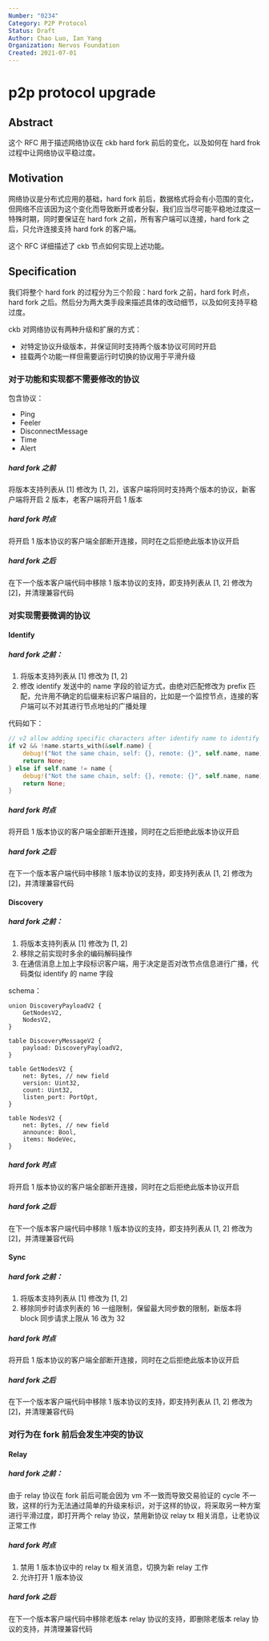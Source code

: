 ```yaml
---
Number: "0234"
Category: P2P Protocol 
Status: Draft
Author: Chao Luo, Ian Yang
Organization: Nervos Foundation
Created: 2021-07-01
---
```


# p2p protocol upgrade

## Abstract

这个 RFC 用于描述网络协议在 ckb hard fork 前后的变化，以及如何在 hard frok 过程中让网络协议平稳过度。

## Motivation

网络协议是分布式应用的基础，hard fork 前后，数据格式将会有小范围的变化，但网络不应该因为这个变化而导致断开或者分裂，我们应当尽可能平稳地过度这一特殊时期，同时要保证在 hard fork 之前，所有客户端可以连接，hard fork 之后，只允许连接支持 hard fork 的客户端。

这个 RFC 详细描述了 ckb 节点如何实现上述功能。

## Specification

我们将整个 hard fork 的过程分为三个阶段：hard fork 之前，hard fork 时点，hard fork 之后。然后分为两大类手段来描述具体的改动细节，以及如何支持平稳过度。

ckb 对网络协议有两种升级和扩展的方式：

- 对特定协议升级版本，并保证同时支持两个版本协议可同时开启
- 挂载两个功能一样但需要运行时切换的协议用于平滑升级

### 对于功能和实现都不需要修改的协议

包含协议：

- Ping
- Feeler
- DisconnectMessage
- Time
- Alert

##### hard fork 之前

将版本支持列表从 [1] 修改为 [1, 2]，该客户端将同时支持两个版本的协议，新客户端将开启 2 版本，老客户端将开启 1 版本

##### hard fork 时点

将开启 1 版本协议的客户端全部断开连接，同时在之后拒绝此版本协议开启

##### hard fork 之后

在下一个版本客户端代码中移除 1 版本协议的支持，即支持列表从 [1, 2] 修改为 [2]，并清理兼容代码

### 对实现需要微调的协议

#### Identify

##### hard fork 之前：

1. 将版本支持列表从 [1] 修改为 [1, 2]
2. 修改 identify 发送中的 name 字段的验证方式，由绝对匹配修改为 prefix 匹配，允许用不确定的后缀来标识客户端目的，比如是一个监控节点，连接的客户端可以不对其进行节点地址的广播处理

代码如下：

```rust
// v2 allow adding specific characters after identify name to identify some non-chain nodes connected
if v2 && !name.starts_with(&self.name) {
    debug!("Not the same chain, self: {}, remote: {}", self.name, name);
    return None;
} else if self.name != name {
    debug!("Not the same chain, self: {}, remote: {}", self.name, name);
    return None;
}
```

##### hard fork 时点

将开启 1 版本协议的客户端全部断开连接，同时在之后拒绝此版本协议开启

##### hard fork 之后

在下一个版本客户端代码中移除 1 版本协议的支持，即支持列表从 [1, 2] 修改为 [2]，并清理兼容代码

#### Discovery

##### hard fork 之前：

1. 将版本支持列表从 [1] 修改为 [1, 2]
2. 移除之前实现时多余的编码解码操作
3. 在通信消息上加上字段标识客户端，用于决定是否对改节点信息进行广播，代码类似 identify 的 name 字段

schema：

```mol
union DiscoveryPayloadV2 {
    GetNodesV2,
    NodesV2,
}

table DiscoveryMessageV2 {
    payload: DiscoveryPayloadV2,
}

table GetNodesV2 {
    net: Bytes, // new field
    version: Uint32,
    count: Uint32,
    listen_port: PortOpt,
}

table NodesV2 {
    net: Bytes, // new field
    announce: Bool,
    items: NodeVec,
}
```

##### hard fork 时点

将开启 1 版本协议的客户端全部断开连接，同时在之后拒绝此版本协议开启

##### hard fork 之后

在下一个版本客户端代码中移除 1 版本协议的支持，即支持列表从 [1, 2] 修改为 [2]，并清理兼容代码

#### Sync

##### hard fork 之前：

1. 将版本支持列表从 [1] 修改为 [1, 2]
2. 移除同步时请求列表的 16 一组限制，保留最大同步数的限制，新版本将 block 同步请求上限从 16 改为 32

##### hard fork 时点

将开启 1 版本协议的客户端全部断开连接，同时在之后拒绝此版本协议开启

##### hard fork 之后

在下一个版本客户端代码中移除 1 版本协议的支持，即支持列表从 [1, 2] 修改为 [2]，并清理兼容代码

### 对行为在 fork 前后会发生冲突的协议

#### Relay

##### hard fork 之前：

由于 relay 协议在 fork 前后可能会因为 vm 不一致而导致交易验证的 cycle 不一致，这样的行为无法通过简单的升级来标识，对于这样的协议，将采取另一种方案进行平滑过度，即打开两个 relay 协议，禁用新协议  relay tx 相关消息，让老协议正常工作

##### hard fork 时点

1. 禁用 1 版本协议中的 relay tx 相关消息，切换为新 relay 工作
2. 允许打开 1 版本协议

##### hard fork 之后

在下一个版本客户端代码中移除老版本 relay 协议的支持，即删除老版本 relay 协议的支持，并清理兼容代码
